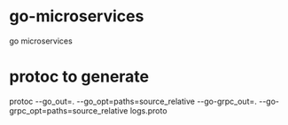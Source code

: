# go-microservices
go microservices

# protoc to generate
protoc --go_out=. --go_opt=paths=source_relative --go-grpc_out=. --go-grpc_opt=paths=source_relative logs.proto